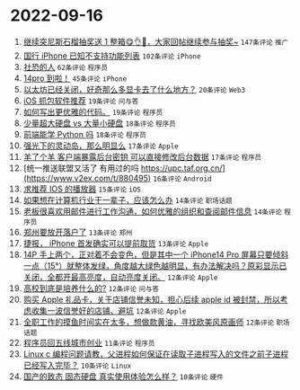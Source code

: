 # 2022-09-16

1. [继续突尼斯石榴抽奖送 1 整箱😋👌🧺，大家回帖继续参与抽奖~](https://www.v2ex.com/t/880463) `147条评论` `推广`
1. [国行 iPhone 已知不支持功能列表](https://www.v2ex.com/t/880430) `102条评论` `iPhone`
1. [社恐的人](https://www.v2ex.com/t/880444) `62条评论` `程序员`
1. [14pro 到啦！](https://www.v2ex.com/t/880421) `45条评论` `iPhone`
1. [以太坊已经关闭，好奇那么多显卡去了什么地方？](https://www.v2ex.com/t/880544) `20条评论` `Web3`
1. [iOS 抓包软件推荐](https://www.v2ex.com/t/880527) `19条评论` `问与答`
1. [如何写出更优雅的代码。](https://www.v2ex.com/t/880453) `19条评论` `程序员`
1. [少量超大硬盘 vs 大量小硬盘](https://www.v2ex.com/t/880546) `18条评论` `程序员`
1. [前端能学 Python 吗](https://www.v2ex.com/t/880490) `18条评论` `程序员`
1. [强光下的灵动岛，那么明显么](https://www.v2ex.com/t/880549) `17条评论` `Apple`
1. [羊了个羊 客户端暴露后台密钥 可以直接修改后台数据](https://www.v2ex.com/t/880541) `17条评论` `程序员`
1. [统一推送联盟又活了 有用过的吗 https://upc.taf.org.cn/](https://www.v2ex.com/t/880495) `16条评论` `Android`
1. [求推荐 IOS 的播放器](https://www.v2ex.com/t/880513) `15条评论` `iOS`
1. [如果想在计算机行业干一辈子，应该怎么办](https://www.v2ex.com/t/880497) `14条评论` `职场话题`
1. [老板很喜欢用邮件进行工作沟通，如何优雅的组织和查阅邮件信息](https://www.v2ex.com/t/880470) `14条评论` `程序员`
1. [郑州要放开落户了](https://www.v2ex.com/t/880552) `13条评论` `郑州`
1. [捷报， iPhone 首发确实可以提前取货](https://www.v2ex.com/t/880520) `13条评论` `Apple`
1. [14P 手上两个，正对着不会变色，但是其中一个 iPhone14 Pro 屏幕只要倾斜一点（15°）就整体发绿，角度越大绿色越明显，有办法解决吗？原彩显示已关闭，全都开最高亮度，自动亮度关闭。](https://www.v2ex.com/t/880540) `12条评论` `Apple`
1. [高校到底是培养什么的?](https://www.v2ex.com/t/880514) `12条评论` `问与答`
1. [购买 Apple 礼品卡，关于店铺信誉未知，担心后续 apple id 被封禁，所以考虑收集一波信誉好的店铺、避坑](https://www.v2ex.com/t/880471) `12条评论` `Apple`
1. [全职工作的摸鱼时间实在太多，想做款黄油，寻找欧美风原画师](https://www.v2ex.com/t/880460) `12条评论` `职场话题`
1. [程序员回五线城市创业](https://www.v2ex.com/t/880525) `11条评论` `程序员`
1. [Linux c 编程问题请教，父进程如何保证在读取子进程写入的文件之前子进程已经写入完毕？](https://www.v2ex.com/t/880554) `10条评论` `Linux`
1. [国产的致态 固态硬盘 真实使用体验怎么样？](https://www.v2ex.com/t/880521) `10条评论` `硬件`
